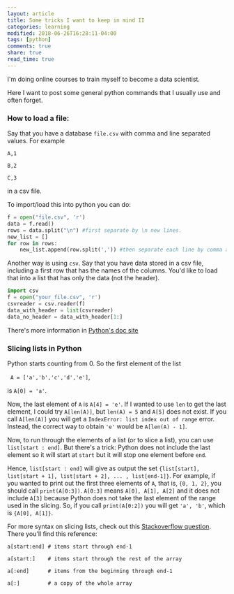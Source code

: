 ```yaml
---
layout: article
title: Some tricks I want to keep in mind II
categories: learning
modified: 2018-06-26T16:28:11-04:00
tags: [python]
comments: true
share: true
read_time: true
---
```



I'm doing online courses to train myself to become a data scientist.

Here I want to post some general python commands that I usually use and often forget.

### How to load a file:

Say that you have a database `file.csv` with comma and line separated values. For example

`A,1`

`B,2`

`C,3`

in a csv file.

To import/load this into python you can do:

```python
f = open("file.csv", 'r')
data = f.read()
rows = data.split("\n") #first separate by \n new lines.
new_list = []
for row in rows:
    new_list.append(row.split(',')) #then separate each line by comma and append it to the new_list
```

Another way is using `csv`. Say that you have data stored in a csv file, including a first row that has the names of the columns. You'd like to load that into a list that has only the data (not the header).

```python
import csv
f = open("your_file.csv", 'r')
csvreader = csv.reader(f)
data_with_header = list(csvreader)
data_no_header = data_with_header[1:]
```

There's more information in [Python's doc site](https://docs.python.org/3/tutorial/inputoutput.html#reading-and-writing-files)


### Slicing lists in Python

Python starts counting from 0. So the first element of the list

` A = ['a','b','c','d','e']`,

is `A[0] = 'a'`.

Now, the last element of `A` is `A[4] = 'e'`. If I wanted to use `len` to get the last element, I could try  `A[len(A)]`, but `len(A) = 5` and `A[5]` does not exist. If you call `A[len(A)]` you will get a `IndexError: list index out of range` error. Instead, the correct way to obtain `'e'` would be `A[len(A) - 1]`.

Now, to run through the elements of a list (or to slice a list), you can use `list[start : end]`. But there's a trick: Python does not include the last element so it will start at `start` but it will stop one element before `end`. 

Hence, `list[start : end]` will give as output the set `{list[start], list[start + 1], list[start + 2], ... , list[end-1]}`. For example, if you wanted to print out the first three elements of `A`, that is, `{0, 1, 2}`,  you should call `print(A[0:3])`. `A[0:3]` means `A[0], A[1], A[2]` and it does not include `A[3]` because Python does not take the last element of the range used in the slicing. So, if you call `print(A[0:2])` you will get `'a', 'b'`, which is `{A[0], A[1]}`.

For more syntax on slicing lists, check out this [Stackoverflow question](https://stackoverflow.com/a/509295/7746941). There you'll find this reference:

`a[start:end] # items start through end-1`

`a[start:]    # items start through the rest of the array`

`a[:end]      # items from the beginning through end-1`

`a[:]         # a copy of the whole array`



